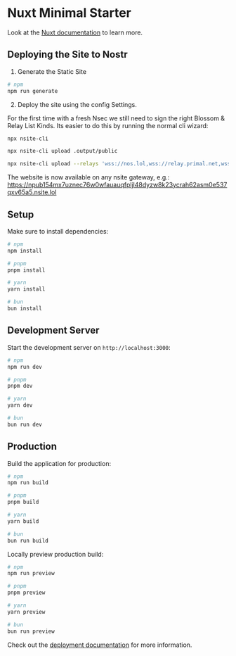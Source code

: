 # Nuxt Minimal Starter

Look at the [Nuxt documentation](https://nuxt.com/docs/getting-started/introduction) to learn more.

## Deploying the Site to Nostr

1) Generate the Static Site

```bash
# npm
npm run generate
```

2) Deploy the site using the config Settings.

For the first time with a fresh Nsec we still need to sign the right Blossom & Relay List Kinds.
Its easier to do this by running the normal cli wizard:
```bash
npx nsite-cli
```

```bash
npx nsite-cli upload .output/public
```

```bash
npx nsite-cli upload --relays 'wss://nos.lol,wss://relay.primal.net,wss://relay.nostr.band,wss://relay.damus.io' --servers 'https://nostrcheck.me/,https://nosto.re/' --privatekey nsec1n9cvnpstm3g69xk70jl2qj6zlljjp6eltk7czfd47ga7u3ceagcqf7k35f .output/public 
```

The website is now available on any nsite gateway, e.g.: https://npub154mx7uznec76w0wfauauqfpljl48dyzw8k23ycrah62asm0e537qxv65a5.nsite.lol

## Setup

Make sure to install dependencies:

```bash
# npm
npm install

# pnpm
pnpm install

# yarn
yarn install

# bun
bun install
```

## Development Server

Start the development server on `http://localhost:3000`:

```bash
# npm
npm run dev

# pnpm
pnpm dev

# yarn
yarn dev

# bun
bun run dev
```

## Production

Build the application for production:

```bash
# npm
npm run build

# pnpm
pnpm build

# yarn
yarn build

# bun
bun run build
```

Locally preview production build:

```bash
# npm
npm run preview

# pnpm
pnpm preview

# yarn
yarn preview

# bun
bun run preview
```

Check out the [deployment documentation](https://nuxt.com/docs/getting-started/deployment) for more information.

